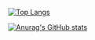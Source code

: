 [![Top Langs](https://github-readme-stats.vercel.app/api/top-langs/?username=NewMaxT&count_private=true&theme=dark)](https://github.com/anuraghazra/github-readme-stats)

[![Anurag's GitHub stats](https://github-readme-stats.vercel.app/api?username=NewMaxT&count_private=true&theme=dark)](https://github.com/anuraghazra/github-readme-stats)

